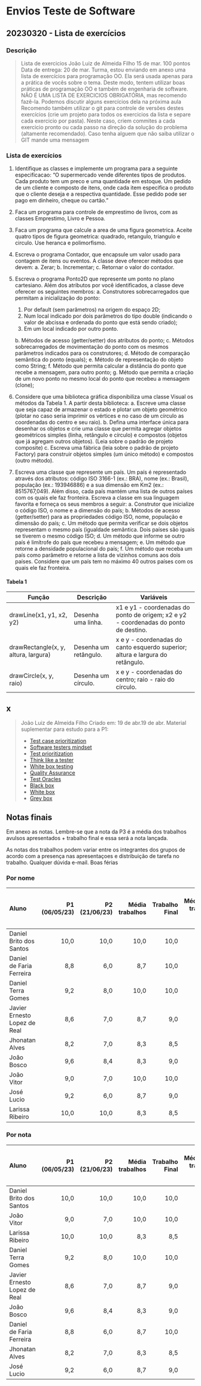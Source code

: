 # Envios Teste de Software

## 20230320 - Lista de exercícios

### Descrição

> Lista de exercicios
> João Luiz de Almeida Filho
> 15 de mar.
> 100 pontos
> Data de entrega: 20 de mar.
> Turma, estou enviando em anexo uma lista de exercícios para programação OO. Ela será usada apenas para a prática de vocês sobre o tema. Deste modo, tentem utilizar boas práticas de programação OO e também de engenharia de software. NÃO É UMA LISTA DE EXERCICIOS OBRIGATÓRIA, mas recomendo fazê-la. Podemos discutir alguns exercícios dela na próxima aula
> Recomendo também utilizar o git para controle de versões destes exercícios (crie um projeto para todos os exercicios da lista e separe cada exercicio por pasta). Neste caso, criem commites a cada exercicio pronto ou cada passo na direção da solução do problema (altamente recomendado).
> Caso tenha alguem que não saiba utilizar o GIT mande uma mensagem

### Lista de exercícios

1. Identifique as classes e implemente um programa para a seguinte especificacao: “O supermercado vende diferentes tipos de produtos. Cada produto tem um preco e uma quantidade em estoque. Um pedido de um cliente e composto de itens, onde cada item especifica o produto que o cliente deseja e a respectiva quantidade. Esse pedido pode ser pago em dinheiro, cheque ou cartão.”
2. Faca um programa para controle de emprestimo de livros, com as classes Emprestimo, Livro e Pessoa.
3. Faca um programa que calcule a area de uma figura geometrica. Aceite quatro tipos de figura geometrica: quadrado, retangulo, triangulo e circulo. Use heranca e polimorfismo.
4. Escreva o programa Contador, que encapsule um valor usado para contagem de itens ou eventos. A classe deve oferecer métodos que devem:
   a. Zerar;
   b. Incrementar;
   c. Retornar o valor do contador.
5. Escreva o programa Ponto2D que represente um ponto no plano cartesiano. Além dos atributos por você identificados, a classe deve oferecer os seguintes membros:
   a. Construtores sobrecarregados que permitam a inicialização do ponto:
      1. Por default (sem parâmetros) na origem do espaço 2D;
      2. Num local indicado por dois parâmetros do tipo double (indicando o valor de abcissa e ordenada do ponto que está sendo criado);
      3. Em um local indicado por outro ponto.

   b. Métodos de acesso (getter/setter) dos atributos do ponto;
   c. Métodos sobrecarregados de movimentação do ponto com os mesmos parâmetros indicados para os construtores;
   d. Método de comparação semântica do ponto (equals);
   e. Método de representação do objeto como String;
   f. Método que permita calcular a distância do ponto que recebe a mensagem, para outro ponto;
   g. Método que permita a criação de um novo ponto no mesmo local do ponto que recebeu a mensagem (clone);
6. Considere que uma biblioteca gráfica disponibiliza uma classe Visual os métodos da Tabela 1. A partir desta biblioteca:
   a. Escreve uma classe que seja capaz de armazenar o estado e plotar um objeto geométrico (plotar no caso seria imprimir os vértices e no caso de um círculo as coordenadas do centro e seu raio).
   b. Defina uma interface única para desenhar os objetos e crie uma classe que permita agregar objetos geométricos simples (linha, retângulo e círculo) e compostos (objetos que já agregam outros objetos). (Leia sobre o padrão de projeto composite)
   c. Escreva uma fábrica (leia sobre o padrão de projeto Factory) para construir objetos simples (um único método) e compostos (outro método).
7. Escreva uma classe que represente um país. Um país é representado através dos atributos: código ISO 3166-1 (ex.: BRA), nome (ex.: Brasil), população (ex.: 193946886) e a sua dimensão em Km2 (ex.: 8515767,049). Além disso, cada país mantém uma lista de outros países com os quais ele faz fronteira. Escreva a classe em sua linguagem favorita e forneça os seus membros a seguir:
   a. Construtor que inicialize o código ISO, o nome e a dimensão do país;
   b. Métodos de acesso (getter/setter) para as propriedades código ISO, nome, população e dimensão do país;
   c. Um método que permita verificar se dois objetos representam o mesmo país (igualdade semântica. Dois países são iguais se tiverem o mesmo código ISO;
   d. Um método que informe se outro país é limítrofe do país que recebeu a mensagem;
   e. Um método que retorne a densidade populacional do país;
   f. Um método que receba um país como parâmetro e retorne a lista de vizinhos comuns aos dois países. Considere que um país tem no máximo 40 outros países com os quais ele faz fronteira.

#### Tabela 1

| Função                               | Descrição             | Variáveis                                                                            |
| ------------------------------------ | --------------------- | ------------------------------------------------------------------------------------ |
| drawLine(x1, y1, x2, y2)             | Desenha uma linha.    | x1 e y1 - coordenadas do ponto de origem; x2 e y2 - coordenadas do ponto de destino. |
| drawRectangle(x, y, altura, largura) | Desenha um retângulo. | x e y - coordenadas do canto esquerdo superior; altura e largura do retângulo.       |
| drawCircle(x, y, raio)               | Desenha um círculo.   | x e y - coordenadas do centro; raio - raio do círculo.                               |

## x

> João Luiz de Almeida Filho
> Criado em: 19 de abr.19 de abr.
> Material suplementar para estudo para a P1:
>
> - [Test case prioritization](https://www.browserstack.com/guide/test-case-prioritization)
> - [Software testers mindset](https://softwaretester.careers/the-software-testers-mindset/)
> - [Test prioritization](https://www.professionalqa.com/test-prioritization)
> - [Think like a tester](https://medium.com/@blakenorrish/how-to-think-like-a-tester-7a174ff6aeaf)
> - [White box testing](https://www.softwaretestinghelp.com/white-box-testing-techniques-with-example/)
> - [Quality Assurance](https://www.guru99.com/all-about-quality-assurance.html)
> - [Test Oracles](https://ecomputernotes.com/software-engineering/what-are-test-oracles)
> - [Black box](https://www.guru99.com/black-box-testing.html)
> - [White box](https://www.guru99.com/white-box-testing.html)
> - [Grey box](https://www.guru99.com/grey-box-testing.html)

## Notas finais

Em anexo as notas.
Lembre-se que a nota da P3 é a média dos trabalhos avulsos apresentados + trabalho final e essa será a nota lançada.

As notas dos trabalhos podem variar entre os integrantes dos grupos de acordo com a presença nas apresentaçoes e distribuição de tarefa no trabalho.
Qualquer dúvida e-mail.
Boas férias

### Por nome

| Aluno                        | P1 (06/05/23) | P2 (21/06/23) | Média trabalhos | Trabalho Final | P3 = Média(Média trabalhos + Trabalho Final) | Média Final |
| :--------------------------- | ------------: | ------------: | --------------: | -------------: | -------------------------------------------: | ----------: |
| Daniel Brito dos Santos      |          10,0 |          10,0 |            10,0 |           10,0 |                                         10,0 |        10,0 |
| Daniel de Faria Ferreira     |           8,8 |           6,0 |             8,7 |           10,0 |                                          8,3 |         8,0 |
| Daniel Terra Gomes           |           9,2 |           8,0 |            10,0 |           10,0 |                                         10,0 |         8,1 |
| Javier Ernesto Lopez de Real |           8,6 |           7,0 |             8,7 |            9,0 |                                          8,8 |         8,1 |
| Jhonatan Alves               |           8,2 |           7,0 |             8,3 |            8,5 |                                          8,9 |         8,0 |
| Joâo Bosco                   |           9,6 |           8,4 |             8,3 |            9,0 |                                          8,2 |         8,1 |
| João Vitor                   |           9,0 |           7,0 |            10,0 |           10,0 |                                         10,0 |         8,7 |
| José Lucio                   |           9,2 |           6,0 |             8,7 |            9,0 |                                          8,8 |         8,0 |
| Larissa Ribeiro              |          10,0 |          10,0 |             8,3 |            8,5 |                                          8,9 |         8,6 |

### Por nota

| Aluno                        | P1 (06/05/23) | P2 (21/06/23) | Média trabalhos | Trabalho Final | P3 = Média(Média trabalhos + Trabalho Final) | Média Final |
| :--------------------------- | ------------: | ------------: | --------------: | -------------: | -------------------------------------------: | ----------: |
| Daniel Brito dos Santos      |          10,0 |          10,0 |            10,0 |           10,0 |                                         10,0 |        10,0 |
| João Vitor                   |           9,0 |           7,0 |            10,0 |           10,0 |                                         10,0 |         8,7 |
| Larissa Ribeiro              |          10,0 |          10,0 |             8,3 |            8,5 |                                          8,9 |         8,6 |
| Daniel Terra Gomes           |           9,2 |           8,0 |            10,0 |           10,0 |                                         10,0 |         8,1 |
| Javier Ernesto Lopez de Real |           8,6 |           7,0 |             8,7 |            9,0 |                                          8,8 |         8,1 |
| Joâo Bosco                   |           9,6 |           8,4 |             8,3 |            9,0 |                                          8,2 |         8,1 |
| Daniel de Faria Ferreira     |           8,8 |           6,0 |             8,7 |           10,0 |                                          8,3 |         8,0 |
| Jhonatan Alves               |           8,2 |           7,0 |             8,3 |            8,5 |                                          8,9 |         8,0 |
| José Lucio                   |           9,2 |           6,0 |             8,7 |            9,0 |                                          8,8 |         8,0 |
